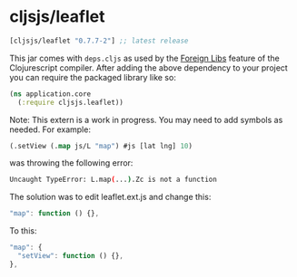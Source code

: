 # cljsjs/leaflet

[](dependency)
```clojure
[cljsjs/leaflet "0.7.7-2"] ;; latest release
```
[](/dependency)

This jar comes with `deps.cljs` as used by the [Foreign Libs][flibs] feature
of the Clojurescript compiler. After adding the above dependency to your project
you can require the packaged library like so:

```clojure
(ns application.core
  (:require cljsjs.leaflet))
```

[flibs]: https://github.com/clojure/clojurescript/wiki/Packaging-Foreign-Dependencies

Note: This extern is a work in progress. You may need to add symbols
as needed. For example:

```clojure
(.setView (.map js/L "map") #js [lat lng] 10)
```

was throwing the following error:

```bash
Uncaught TypeError: L.map(...).Zc is not a function
```

The solution was to edit leaflet.ext.js and change this:

```javascript
"map": function () {},
```

To this:

```javascript
"map": {
  "setView": function () {},
},
```
